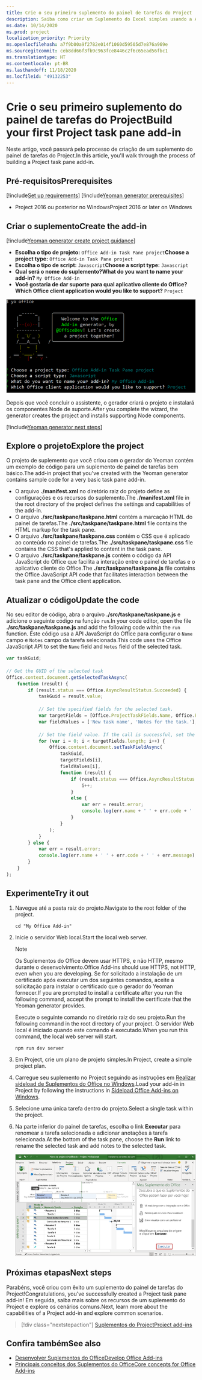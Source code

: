 ```yaml
---
title: Crie o seu primeiro suplemento do painel de tarefas do Project
description: Saiba como criar um Suplemento do Excel simples usando a API JS do Office.
ms.date: 10/14/2020
ms.prod: project
localization_priority: Priority
ms.openlocfilehash: a7f9b00a9f2782e014f1060d59505d7e876a969e
ms.sourcegitcommit: ceb8dd66f3fb9c963fce8446c2f6c65ead56fbc1
ms.translationtype: HT
ms.contentlocale: pt-BR
ms.lasthandoff: 11/18/2020
ms.locfileid: "49132253"
---
```

# <a name="build-your-first-project-task-pane-add-in"></a><span data-ttu-id="3c0ca-103">Crie o seu primeiro suplemento do painel de tarefas do Project</span><span class="sxs-lookup"><span data-stu-id="3c0ca-103">Build your first Project task pane add-in</span></span>

<span data-ttu-id="3c0ca-104">Neste artigo, você passará pelo processo de criação de um suplemento do painel de tarefas do Project.</span><span class="sxs-lookup"><span data-stu-id="3c0ca-104">In this article, you'll walk through the process of building a Project task pane add-in.</span></span>

## <a name="prerequisites"></a><span data-ttu-id="3c0ca-105">Pré-requisitos</span><span class="sxs-lookup"><span data-stu-id="3c0ca-105">Prerequisites</span></span>

[!include[Set up requirements](../includes/set-up-dev-environment-beforehand.md)]
[!include[Yeoman generator prerequisites](../includes/quickstart-yo-prerequisites.md)]

- <span data-ttu-id="3c0ca-106">Project 2016 ou posterior no Windows</span><span class="sxs-lookup"><span data-stu-id="3c0ca-106">Project 2016 or later on Windows</span></span>

## <a name="create-the-add-in"></a><span data-ttu-id="3c0ca-107">Criar o suplemento</span><span class="sxs-lookup"><span data-stu-id="3c0ca-107">Create the add-in</span></span>

[!include[Yeoman generator create project guidance](../includes/yo-office-command-guidance.md)]

- <span data-ttu-id="3c0ca-108">**Escolha o tipo de projeto:** `Office Add-in Task Pane project`</span><span class="sxs-lookup"><span data-stu-id="3c0ca-108">**Choose a project type:** `Office Add-in Task Pane project`</span></span>
- <span data-ttu-id="3c0ca-109">**Escolha o tipo de script:** `Javascript`</span><span class="sxs-lookup"><span data-stu-id="3c0ca-109">**Choose a script type:** `Javascript`</span></span>
- <span data-ttu-id="3c0ca-110">**Qual será o nome do suplemento?**</span><span class="sxs-lookup"><span data-stu-id="3c0ca-110">**What do you want to name your add-in?**</span></span> `My Office Add-in`
- <span data-ttu-id="3c0ca-111">**Você gostaria de dar suporte para qual aplicativo cliente do Office?**</span><span class="sxs-lookup"><span data-stu-id="3c0ca-111">**Which Office client application would you like to support?**</span></span> `Project`

![Captura de tela apresentando os avisos e respostas do gerador Yeoman em uma interface de linha de comando](../images/yo-office-project.png)

<span data-ttu-id="3c0ca-113">Depois que você concluir o assistente, o gerador criará o projeto e instalará os componentes Node de suporte.</span><span class="sxs-lookup"><span data-stu-id="3c0ca-113">After you complete the wizard, the generator creates the project and installs supporting Node components.</span></span>

[!include[Yeoman generator next steps](../includes/yo-office-next-steps.md)]

## <a name="explore-the-project"></a><span data-ttu-id="3c0ca-114">Explore o projeto</span><span class="sxs-lookup"><span data-stu-id="3c0ca-114">Explore the project</span></span>

<span data-ttu-id="3c0ca-115">O projeto de suplemento que você criou com o gerador do Yeoman contém um exemplo de código para um suplemento de painel de tarefas bem básico.</span><span class="sxs-lookup"><span data-stu-id="3c0ca-115">The add-in project that you've created with the Yeoman generator contains sample code for a very basic task pane add-in.</span></span>

- <span data-ttu-id="3c0ca-116">O arquivo **./manifest.xml** no diretório raiz do projeto define as configurações e os recursos do suplemento.</span><span class="sxs-lookup"><span data-stu-id="3c0ca-116">The **./manifest.xml** file in the root directory of the project defines the settings and capabilities of the add-in.</span></span>
- <span data-ttu-id="3c0ca-117">O arquivo **./src/taskpane/taskpane.html** contém a marcação HTML do painel de tarefas.</span><span class="sxs-lookup"><span data-stu-id="3c0ca-117">The **./src/taskpane/taskpane.html** file contains the HTML markup for the task pane.</span></span>
- <span data-ttu-id="3c0ca-118">O arquivo **./src/taskpane/taskpane.css** contém o CSS que é aplicado ao conteúdo no painel de tarefas.</span><span class="sxs-lookup"><span data-stu-id="3c0ca-118">The **./src/taskpane/taskpane.css** file contains the CSS that's applied to content in the task pane.</span></span>
- <span data-ttu-id="3c0ca-119">O arquivo **./src/taskpane/taskpane.js** contém o código da API JavaScript do Office que facilita a interação entre o painel de tarefas e o aplicativo cliente do Office.</span><span class="sxs-lookup"><span data-stu-id="3c0ca-119">The **./src/taskpane/taskpane.js** file contains the Office JavaScript API code that facilitates interaction between the task pane and the Office client application.</span></span>

## <a name="update-the-code"></a><span data-ttu-id="3c0ca-120">Atualizar o código</span><span class="sxs-lookup"><span data-stu-id="3c0ca-120">Update the code</span></span>

<span data-ttu-id="3c0ca-121">No seu editor de código, abra o arquivo **./src/taskpane/taskpane.js** e adicione o seguinte código na função `run`.</span><span class="sxs-lookup"><span data-stu-id="3c0ca-121">In your code editor, open the file **./src/taskpane/taskpane.js** and add the following code within the `run` function.</span></span> <span data-ttu-id="3c0ca-122">Este código usa a API JavaScript do Office para configurar o `Name` campo e `Notes` campo da tarefa selecionada.</span><span class="sxs-lookup"><span data-stu-id="3c0ca-122">This code uses the Office JavaScript API to set the `Name` field and `Notes` field of the selected task.</span></span>

```js
var taskGuid;

// Get the GUID of the selected task
Office.context.document.getSelectedTaskAsync(
    function (result) {
        if (result.status === Office.AsyncResultStatus.Succeeded) {
            taskGuid = result.value;

            // Set the specified fields for the selected task.
            var targetFields = [Office.ProjectTaskFields.Name, Office.ProjectTaskFields.Notes];
            var fieldValues = ['New task name', 'Notes for the task.'];

            // Set the field value. If the call is successful, set the next field.
            for (var i = 0; i < targetFields.length; i++) {
                Office.context.document.setTaskFieldAsync(
                    taskGuid,
                    targetFields[i],
                    fieldValues[i],
                    function (result) {
                        if (result.status === Office.AsyncResultStatus.Succeeded) {
                            i++;
                        }
                        else {
                            var err = result.error;
                            console.log(err.name + ' ' + err.code + ' ' + err.message);
                        }
                    }
                );
            }
        } else {
            var err = result.error;
            console.log(err.name + ' ' + err.code + ' ' + err.message);
        }
    }
);
```

## <a name="try-it-out"></a><span data-ttu-id="3c0ca-123">Experimente</span><span class="sxs-lookup"><span data-stu-id="3c0ca-123">Try it out</span></span>

1. <span data-ttu-id="3c0ca-124">Navegue até a pasta raiz do projeto.</span><span class="sxs-lookup"><span data-stu-id="3c0ca-124">Navigate to the root folder of the project.</span></span>

    ```command&nbsp;line
    cd "My Office Add-in"
    ```

2. <span data-ttu-id="3c0ca-125">Inicie o servidor Web local.</span><span class="sxs-lookup"><span data-stu-id="3c0ca-125">Start the local web server.</span></span>

    > [!NOTE]
    > <span data-ttu-id="3c0ca-126">Os Suplementos do Office devem usar HTTPS, e não HTTP, mesmo durante o desenvolvimento.</span><span class="sxs-lookup"><span data-stu-id="3c0ca-126">Office Add-ins should use HTTPS, not HTTP, even when you are developing.</span></span> <span data-ttu-id="3c0ca-127">Se for solicitado a instalação de um certificado após executar um dos seguintes comandos, aceite a solicitação para instalar o certificado que o gerador do Yeoman fornecer.</span><span class="sxs-lookup"><span data-stu-id="3c0ca-127">If you are prompted to install a certificate after you run the following command, accept the prompt to install the certificate that the Yeoman generator provides.</span></span>

    <span data-ttu-id="3c0ca-128">Execute o seguinte comando no diretório raiz do seu projeto.</span><span class="sxs-lookup"><span data-stu-id="3c0ca-128">Run the following command in the root directory of your project.</span></span> <span data-ttu-id="3c0ca-129">O servidor Web local é iniciado quando este comando é executado.</span><span class="sxs-lookup"><span data-stu-id="3c0ca-129">When you run this command, the local web server will start.</span></span>

    ```command&nbsp;line
    npm run dev server
    ```

3. <span data-ttu-id="3c0ca-130">Em Project, crie um plano de projeto simples.</span><span class="sxs-lookup"><span data-stu-id="3c0ca-130">In Project, create a simple project plan.</span></span>

4. <span data-ttu-id="3c0ca-131">Carregue seu suplemento no Project seguindo as instruções em [Realizar sideload de Suplementos do Office no Windows](../testing/create-a-network-shared-folder-catalog-for-task-pane-and-content-add-ins.md).</span><span class="sxs-lookup"><span data-stu-id="3c0ca-131">Load your add-in in Project by following the instructions in [Sideload Office Add-ins on Windows](../testing/create-a-network-shared-folder-catalog-for-task-pane-and-content-add-ins.md).</span></span>

5. <span data-ttu-id="3c0ca-132">Selecione uma única tarefa dentro do projeto.</span><span class="sxs-lookup"><span data-stu-id="3c0ca-132">Select a single task within the project.</span></span>

6. <span data-ttu-id="3c0ca-133">Na parte inferior do painel de tarefas, escolha o link **Executar** para renomear a tarefa selecionada e adicionar anotações à tarefa selecionada.</span><span class="sxs-lookup"><span data-stu-id="3c0ca-133">At the bottom of the task pane, choose the **Run** link to rename the selected task and add notes to the selected task.</span></span>

    ![Captura de tela do aplicativo Project com o suplemento do painel de tarefas carregado](../images/project-quickstart-addin-1.png)

## <a name="next-steps"></a><span data-ttu-id="3c0ca-135">Próximas etapas</span><span class="sxs-lookup"><span data-stu-id="3c0ca-135">Next steps</span></span>

<span data-ttu-id="3c0ca-136">Parabéns, você criou com êxito um suplemento do painel de tarefas do Project!</span><span class="sxs-lookup"><span data-stu-id="3c0ca-136">Congratulations, you've successfully created a Project task pane add-in!</span></span> <span data-ttu-id="3c0ca-137">Em seguida, saiba mais sobre os recursos de um suplemento do Project e explore os cenários comuns.</span><span class="sxs-lookup"><span data-stu-id="3c0ca-137">Next, learn more about the capabilities of a Project add-in and explore common scenarios.</span></span>

> [!div class="nextstepaction"]
> [<span data-ttu-id="3c0ca-138">Suplementos do Project</span><span class="sxs-lookup"><span data-stu-id="3c0ca-138">Project add-ins</span></span>](../project/project-add-ins.md)

## <a name="see-also"></a><span data-ttu-id="3c0ca-139">Confira também</span><span class="sxs-lookup"><span data-stu-id="3c0ca-139">See also</span></span>

- [<span data-ttu-id="3c0ca-140">Desenvolver Suplementos do Office</span><span class="sxs-lookup"><span data-stu-id="3c0ca-140">Develop Office Add-ins</span></span>](../develop/develop-overview.md)
- [<span data-ttu-id="3c0ca-141">Principais conceitos dos Suplementos do Office</span><span class="sxs-lookup"><span data-stu-id="3c0ca-141">Core concepts for Office Add-ins</span></span>](../overview/core-concepts-office-add-ins.md)
